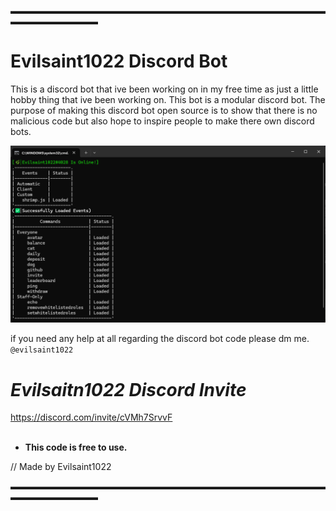 ▬▬▬▬▬▬▬▬▬▬▬▬▬▬▬▬▬▬▬▬▬▬▬▬▬▬▬▬▬▬▬▬▬▬▬▬▬▬▬▬▬▬▬▬▬▬

# **__Evilsaint1022 Discord Bot__**

This is a discord bot that ive been working on in my free time as just a little hobby thing that ive been working on. This bot is a modular discord bot.
The purpose of making this discord bot open source is to show that there is no malicious code but also hope to inspire people to make there own discord bots.

![alt text](Console_Terminal.png)

if you need any help at all regarding the discord bot code please dm me.   
`@evilsaint1022`

# _Evilsaitn1022 Discord Invite_   
https://discord.com/invite/cVMh7SrvvF                             
‎ 
‎ 
- **This code is free to use.**

// Made by Evilsaint1022

▬▬▬▬▬▬▬▬▬▬▬▬▬▬▬▬▬▬▬▬▬▬▬▬▬▬▬▬▬▬▬▬▬▬▬▬▬▬▬▬▬▬▬▬▬▬